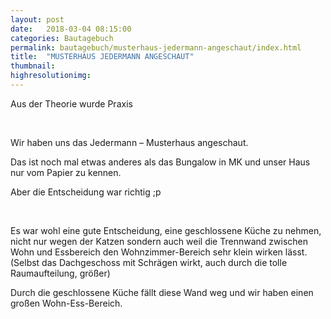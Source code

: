 ```yaml
---
layout: post
date:   2018-03-04 08:15:00
categories: Bautagebuch
permalink: bautagebuch/musterhaus-jedermann-angeschaut/index.html
title:  "MUSTERHAUS JEDERMANN ANGESCHAUT"
thumbnail: 
highresolutionimg: 
---
```


<div class="entry-content">

Aus der Theorie wurde Praxis

 

Wir haben uns das Jedermann – Musterhaus angeschaut.

Das ist noch mal etwas anderes als das Bungalow in MK und unser Haus nur vom Papier zu kennen.

Aber die Entscheidung war richtig ;p

 

Es war wohl eine gute Entscheidung, eine geschlossene Küche zu nehmen, nicht nur wegen der Katzen sondern auch weil die Trennwand zwischen Wohn und Essbereich den Wohnzimmer-Bereich sehr klein wirken lässt. (Selbst das Dachgeschoss mit Schrägen wirkt, auch durch die tolle Raumaufteilung, größer)

Durch die geschlossene Küche fällt diese Wand weg und wir haben einen großen Wohn-Ess-Bereich.



</div><!-- .entry-content -->
